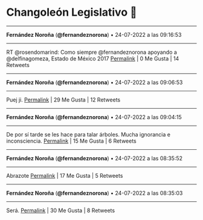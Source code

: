 # Changoleón Legislativo 🙈
*****
**Fernández Noroña** (**@fernandeznorona**) • 24-07-2022 a las 09:16:53
*****
RT @rosendomarind: Como siempre @fernandeznorona apoyando a @delfinagomeza, Estado de México 2017
[Permalink](https://twitter.com/fernandeznorona/status/1551255107337166848) | 0 Me Gusta | 14 Retweets
*****
**Fernández Noroña** (**@fernandeznorona**) • 24-07-2022 a las 09:06:53
*****
Puej ji.
[Permalink](https://twitter.com/fernandeznorona/status/1551252594080743424) | 29 Me Gusta | 12 Retweets
*****
**Fernández Noroña** (**@fernandeznorona**) • 24-07-2022 a las 09:04:15
*****
De por sí tarde se les hace para talar árboles. Mucha ignorancia e inconsciencia.
[Permalink](https://twitter.com/fernandeznorona/status/1551251928578985984) | 15 Me Gusta | 6 Retweets
*****
**Fernández Noroña** (**@fernandeznorona**) • 24-07-2022 a las 08:35:52
*****
Abrazote
[Permalink](https://twitter.com/fernandeznorona/status/1551244787642163200) | 17 Me Gusta | 5 Retweets
*****
**Fernández Noroña** (**@fernandeznorona**) • 24-07-2022 a las 08:35:03
*****
Será.
[Permalink](https://twitter.com/fernandeznorona/status/1551244581701828610) | 30 Me Gusta | 8 Retweets
